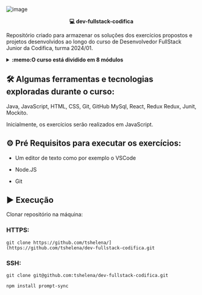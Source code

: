 ![image](https://github.com/tshelena/dev-fullstack-codifica/assets/54648687/72144038-c7b1-4226-a45a-05e327e18439)


<p align="center">
    <b>💻 dev-fullstack-codifica</b>
</p>

Repositório criado para armazenar os soluções dos exercícios propostos e projetos desenvolvidos ao longo do curso de Desenvolvedor FullStack Junior da Codifica, turma 2024/01.


<details>
  <summary><strong>:memo:O curso está dividido em 8 módulos</strong></summary><br />

Módulo 1 - Introdução à Lógica de Programação

Módulo 2 - Introdução ao Controle de Versão com Git e Github

Módulo 3 - Fundamentos do Desenvolvimento Front-end

Módulo 4 - Desenvolvendo Front-end com ReactJS

Módulo 5 - Introdução à Linguagem Java

Módulo 6 - Fundamentos de Bancos de Dados Relacionais 

Módulo 7 - Desenvolvimento de API’s Rest com Spring Boot

Módulo 8 - Laboratório de Projeto Final
</details>

<h2> 🛠️ Algumas ferramentas e tecnologias exploradas durante o curso:</h2>

Java, JavaScript, HTML, CSS, Git, GitHub MySql, React, Redux Redux, Junit, Mockito.


Inicialmente, os exercícios serão realizados em JavaScript.

<h2> ⚙️ Pré Requisitos para executar os exercícios: </h2>

- Um editor de texto como por exemplo o VSCode

- Node.JS

- Git


<h2>▶️ Execução</h2> 

Clonar repositório na máquina:


### HTTPS:
`git clone https://github.com/tshelena/](https://github.com/tshelena/dev-fullstack-codifica.git`

### SSH:
`git clone git@github.com:tshelena/dev-fullstack-codifica.git`


`npm install prompt-sync`


